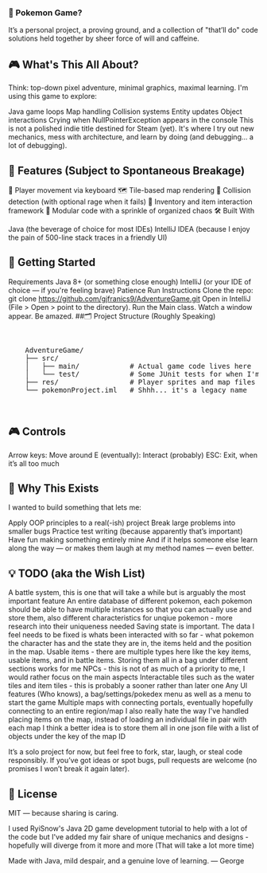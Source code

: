 ### 🧭 Pokemon Game?

It’s a personal project, a proving ground, and a collection of "that’ll do" code solutions held together by sheer force of will and caffeine.

## 🎮 What's This All About?

Think: top-down pixel adventure, minimal graphics, maximal learning.
I'm using this game to explore:

Java game loops
Map handling
Collision systems
Entity updates
Object interactions
Crying when NullPointerException appears in the console
This is not a polished indie title destined for Steam (yet). It's where I try out new mechanics, mess with architecture, and learn by doing (and debugging... a lot of debugging).

## 🧪 Features (Subject to Spontaneous Breakage)

🚶 Player movement via keyboard
🗺️ Tile-based map rendering
🎯 Collision detection (with optional rage when it fails)
🎒 Inventory and item interaction framework
🧱 Modular code with a sprinkle of organized chaos
🛠️ Built With

Java (the beverage of choice for most IDEs)
IntelliJ IDEA (because I enjoy the pain of 500-line stack traces in a friendly UI)

## 🚀 Getting Started

Requirements
Java 8+ (or something close enough)
IntelliJ (or your IDE of choice — if you're feeling brave)
Patience
Run Instructions
Clone the repo:
git clone https://github.com/gjfranics9/AdventureGame.git
Open in IntelliJ (File > Open > point to the directory).
Run the Main class.
Watch a window appear. Be amazed.
##🗂️ Project Structure (Roughly Speaking)

<pre>
  <br>
    AdventureGame/
    ├── src/
    │   ├── main/            # Actual game code lives here
    │   └── test/            # Some JUnit tests for when I'm feeling responsible
    ├── res/                 # Player sprites and map files
    └── pokemonProject.iml   # Shhh... it's a legacy name
  <br>
</pre>

## 🎮 Controls

Arrow keys: Move around
E (eventually): Interact (probably)
ESC: Exit, when it’s all too much

## 🧠 Why This Exists

I wanted to build something that lets me:

Apply OOP principles to a real(-ish) project
Break large problems into smaller bugs
Practice test writing (because apparently that’s important)
Have fun making something entirely mine
And if it helps someone else learn along the way — or makes them laugh at my method names — even better.

## 💡 TODO (aka the Wish List)

A battle system, this is one that will take a while but is arguably the most important feature
An entire database of different pokemon, each pokemon should be able to have multiple instances so that you can actually use and store them, also different characteristics for unqiue pokemon - more research into their uniqueness needed
Saving state is important. The data I feel needs to be fixed is whats been interacted with so far - what pokemon the character has and the state they are in, the items held and the position in the map.
Usable items - there are multiple types here like the key items, usable items, and in battle items. Storing them all in a bag under different sections works for me
NPCs - this is not of as much of a priority to me, I would rather focus on the main aspects
Interactable tiles such as the water tiles and item tiles - this is probably a sooner rather than later one
Any UI features (Who knows), a bag/settings/pokedex menu as well as a menu to start the game
Multiple maps with connecting portals, eventually hopefully connecting to an entire region/map
I also really hate the way I've handled placing items on the map, instead of loading an individual file in pair with each map I think a better idea is to store them all in one json file with a list of objects under the key of the map ID


It’s a solo project for now, but feel free to fork, star, laugh, or steal code responsibly. If you’ve got ideas or spot bugs, pull requests are welcome (no promises I won’t break it again later).

## 📜 License

MIT — because sharing is caring.

I used RyiSnow's Java 2D game development tutorial to help with a lot of the code but I've added my fair share of unique mechanics and designs - hopefully will diverge from it more and more (That will take a lot more time)

Made with Java, mild despair, and a genuine love of learning.
— George
